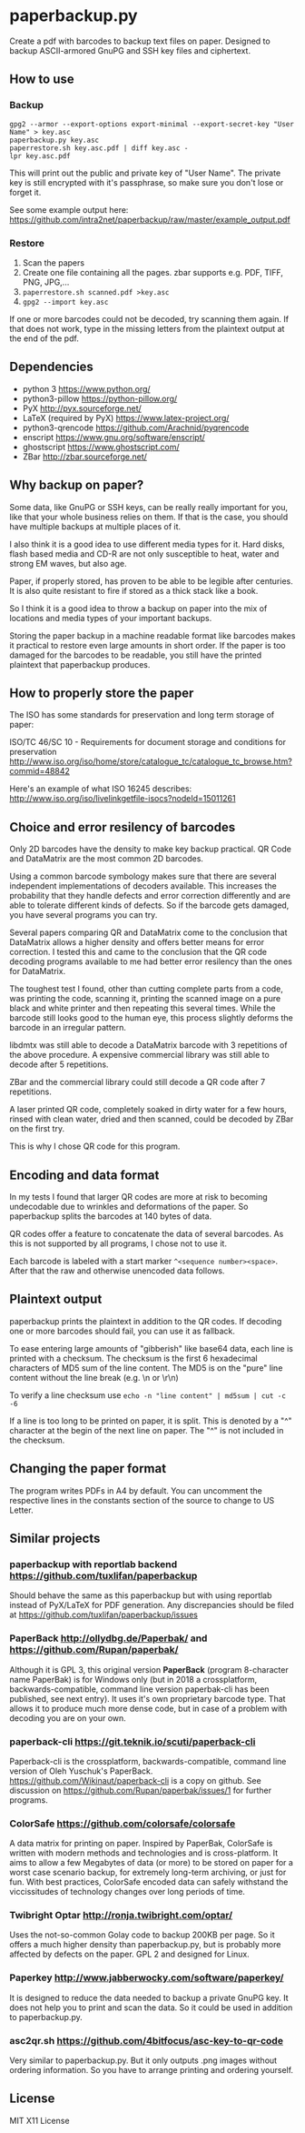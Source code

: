 # paperbackup.py

Create a pdf with barcodes to backup text files on paper.
Designed to backup ASCII-armored GnuPG and SSH key files and ciphertext.

## How to use

### Backup

```
gpg2 --armor --export-options export-minimal --export-secret-key "User Name" > key.asc
paperbackup.py key.asc
paperrestore.sh key.asc.pdf | diff key.asc -
lpr key.asc.pdf
```

This will print out the public and private key of "User Name". The
private key is still encrypted with it's passphrase, so make sure
you don't lose or forget it.

See some example output here:
<https://github.com/intra2net/paperbackup/raw/master/example_output.pdf>

### Restore

1. Scan the papers
2. Create one file containing all the pages. zbar supports e.g. PDF, TIFF, PNG, JPG,...
3. `paperrestore.sh scanned.pdf >key.asc`
4. `gpg2 --import key.asc`

If one or more barcodes could not be decoded, try scanning them again. If that does
not work, type in the missing letters from the plaintext output at the end of the pdf.

## Dependencies

- python 3 https://www.python.org/
- python3-pillow https://python-pillow.org/
- PyX http://pyx.sourceforge.net/
- LaTeX (required by PyX) https://www.latex-project.org/
- python3-qrencode https://github.com/Arachnid/pyqrencode
- enscript https://www.gnu.org/software/enscript/
- ghostscript https://www.ghostscript.com/
- ZBar http://zbar.sourceforge.net/

## Why backup on paper?

Some data, like GnuPG or SSH keys, can be really really important for you, like that your whole
business relies on them. If that is the case, you should have multiple backups at multiple
places of it.

I also think it is a good idea to use different media types for it. Hard disks, flash based
media and CD-R are not only susceptible to heat, water and strong EM waves, but also age.

Paper, if properly stored, has proven to be able to be legible after centuries. It is also
quite resistant to fire if stored as a thick stack like a book.

So I think it is a good idea to throw a backup on paper into the mix of locations and media
types of your important backups.

Storing the paper backup in a machine readable format like barcodes makes it practical to restore
even large amounts in short order. If the paper is too damaged for the barcodes to be readable,
you still have the printed plaintext that paperbackup produces.

## How to properly store the paper

The ISO has some standards for preservation and long term storage of paper:

ISO/TC 46/SC 10 - Requirements for document storage and conditions for preservation
<http://www.iso.org/iso/home/store/catalogue_tc/catalogue_tc_browse.htm?commid=48842>

Here's an example of what ISO 16245 describes:
<http://www.iso.org/iso/livelinkgetfile-isocs?nodeId=15011261>

## Choice and error resilency of barcodes

Only 2D barcodes have the density to make key backup practical. QR Code and DataMatrix are
the most common 2D barcodes.

Using a common barcode symbology makes sure that there are several independent implementations
of decoders available. This increases the probability that they handle defects and error
correction differently and are able to tolerate different kinds of defects. So if the barcode
gets damaged, you have several programs you can try.

Several papers comparing QR and DataMatrix come to the conclusion that DataMatrix allows
a higher density and offers better means for error correction. I tested this and came
to the conclusion that the QR code decoding programs available to me had better error
resilency than the ones for DataMatrix.

The toughest test I found, other than cutting complete parts from a code, was printing 
the code, scanning it, printing the scanned image on a pure black and white printer 
and then repeating this several times. While the barcode still looks good to the human
eye, this process slightly deforms the barcode in an irregular pattern.

libdmtx was still able to decode a DataMatrix barcode with 3 repetitions of the above
procedure. A expensive commercial library was still able to decode after 5 repetitions.

ZBar and the commercial library could still decode a QR code after 7 repetitions.

A laser printed QR code, completely soaked in dirty water for a few hours, rinsed with
clean water, dried and then scanned, could be decoded by ZBar on the first try.

This is why I chose QR code for this program.

## Encoding and data format

In my tests I found that larger QR codes are more at risk to becoming undecodable due to
wrinkles and deformations of the paper. So paperbackup splits the barcodes at 140 bytes of data.

QR codes offer a feature to concatenate the data of several barcodes. As this is not supported
by all programs, I chose not to use it.

Each barcode is labeled with a start marker `^<sequence number><space>`. After that the raw
and otherwise unencoded data follows.

## Plaintext output

paperbackup prints the plaintext in addition to the QR codes. If decoding one or more barcodes
should fail, you can use it as fallback.

To ease entering large amounts of "gibberish" like base64 data, each line is printed with
a checksum. The checksum is the first 6 hexadecimal characters of MD5 sum of the line content.
The MD5 is on the "pure" line content without the line break (e.g. \n or \r\n)

To verify a line checksum use
`echo -n "line content" | md5sum | cut -c -6`

If a line is too long to be printed on paper, it is split. This is denoted by a "^" character
at the begin of the next line on paper. The "^" is not included in the checksum.

## Changing the paper format

The program writes PDFs in A4 by default. You can uncomment the respective lines
in the constants section of the source to change to US Letter.

## Similar projects

### paperbackup with reportlab backend <https://github.com/tuxlifan/paperbackup>

Should behave the same as this paperbackup but with using reportlab instead of PyX/LaTeX for PDF generation.
Any discrepancies should be filed at https://github.com/tuxlifan/paperbackup/issues

### PaperBack <http://ollydbg.de/Paperbak/> and <https://github.com/Rupan/paperbak/>

Although it is GPL 3, this original version **PaperBack** (program 8-character name PaperBak) is for Windows only (but in 2018 a crossplatform, backwards-compatible, command line version paperbak-cli has been published, see next entry). It uses it's own proprietary barcode type. That allows it to produce much more dense code, but in case of a problem with decoding you are on your own.

### paperback-cli <https://git.teknik.io/scuti/paperback-cli>

Paperback-cli is the crossplatform, backwards-compatible, command line version of Oleh Yuschuk's PaperBack. https://github.com/Wikinaut/paperback-cli is a copy on github. See discussion on https://github.com/Rupan/paperbak/issues/1 for further programs.

### ColorSafe <https://github.com/colorsafe/colorsafe>

A data matrix for printing on paper. Inspired by PaperBak, ColorSafe is written with modern methods and technologies and is cross-platform. It aims to allow a few Megabytes of data (or more) to be stored on paper for a worst case scenario backup, for extremely long-term archiving, or just for fun. With best practices, ColorSafe encoded data can safely withstand the viccissitudes of technology changes over long periods of time.

### Twibright Optar <http://ronja.twibright.com/optar/>

Uses the not-so-common Golay code to backup 200KB per page. So it offers a much higher
density than paperbackup.py, but is probably more affected by defects on the paper.
GPL 2 and designed for Linux.

### Paperkey <http://www.jabberwocky.com/software/paperkey/>

It is designed to reduce the data needed to backup a private GnuPG key. It does not help you
to print and scan the data. So it could be used in addition to paperbackup.py.

### asc2qr.sh <https://github.com/4bitfocus/asc-key-to-qr-code>

Very similar to paperbackup.py. But it only outputs .png images without ordering information.
So you have to arrange printing and ordering yourself.

## License

MIT X11 License

